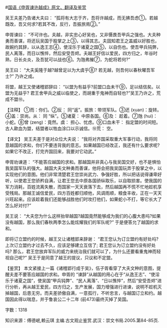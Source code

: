 #[国语《申胥谏许越成》原文、翻译及鉴赏](https://www.vrrw.net/wx/14021.html)

吴王夫差乃告诸大夫曰： “孤将有大志于齐，吾将许越成，而无拂吾虑①。若越既改，吾又何求?若其不改，反行，吾振旅焉②。”

申胥谏曰： “不可许也。夫越，非实忠心好吴也，又非慑畏吾甲兵之强也。大夫种勇而善谋，将还玩吴国于股掌之上③，以得其志。夫固知君王之盖威以好胜也，故婉约其辞，以从逸王志④，使淫乐于诸夏之国⑤，以自伤也。使吾甲兵钝弊，民人离落，而日以憔悴，然后安受吾烬。夫越王好信以爱民，四方归之，年谷时熟，日长炎炎，及吾犹可以战也⑥。为虺弗摧⑦，为蛇将若何?”

吴王曰： “大夫奚隆于越?越曾足以为大虞乎⑧? 若无越，则吾何以春秋曜吾军士?” 乃许之成。

将盟，越王又使诸稽郢辞曰： “以盟为有益乎?前盟口血未干⑨，足以结信矣。以盟为无益乎? 君王舍甲兵之威以临使之，而胡重于鬼神而自轻也?”吴王乃许之，荒成不盟⑩。

【注释】 ①而：你们。②反： 同“返”。振旅：带领军队。③还 (xuan)：旋转。④盖：崇尚。从： 同 “纵”。⑤诸夏： 中原各国。⑥及： 趁着。⑦虺 (hui)： 小蛇。⑧曾 (zeng)：竟然。虞： 担心、忧虑。⑨口血未干： 指定盟的时间短。古人歃血为盟，结盟者以牲血涂口以示诚信。⑩荒： 空。



【译文】 吴王夫差于是对众位大夫说： “我将对齐国采取重大军事行动，我将同意越国的求和，你们不要违背我的意志。如果越国已经改正，我还有什么要求呢?如果它不改正，打完齐国回来，我要对它动武。”

申胥劝谏道： “不能答应越国的求和。那越国并非真心与我吴国交好，也不是惧怕我吴国军队的强大。越国大夫文种勇而善谋，他将会把我吴国玩弄于股掌之中，以实现他们的意图。他们非常清楚君王您崇尚武力、争强好胜，所以把话说得谦卑好听，以使君王您骄矜自满，让君王您去中原各国骄纵取乐，以自取损害。使我国的军力消耗，百姓流离失散，而国家一天天衰落下去，然后越国再不慌不忙地趁机享受残局。那越王诚信爱民，四方百姓都归顺他，风调雨顺，粮食丰收，正在一天天兴旺起来。应该趁着我们还能够战胜他们时攻打他们，如果蛇小不打，等它长大了怎么好对付?”

吴王说： “大夫您为什么这样抬举越国?越国竟然能够成为我们的心腹大患吗?如果没有越国，那么我们春秋两季怎么能炫耀我们的军队呢?” 于是便答允了越国的求和。

即将订立盟约的时候，越王又让诸稽郢来辞谢： “君王您认为订立盟约有好处吗? 上次订立盟约才过去不久，应该足够建立互信了; 君王您认为订立盟约没有好处吗? 那么，君王您放弃军队的威力来统治我们就可以了，为什么还要看重鬼神而轻视自己呢?” 吴王于是同意了越王的提议，只议和不定盟。

【鉴赏】 本文紧接上一篇《诸稽郢行成于吴》，伍子胥看穿了大夫文种的意图，提醒夫差不要答应越国的求和。申胥的 “谏辞”从越国的用心在于“从逸王志”、“使淫乐于诸夏之国”，使吴国“甲兵钝弊”、“民人离落”、“日以憔悴”，然后“安受吾烬”进行分析，再从越王爱民，四方归之，生产发展，国力增强进行进谏，说明不趁机灭掉越国，后患无穷。而夫差骄傲自满，一意孤行，不听忠言，与越国订立和约。越国因此得以喘息，并于鲁哀公二十二年 (前473)最终灭掉了吴国。

字数：1318

知识来源：傅德岷,赖云琪 主编.古文观止鉴赏.武汉：崇文书局.2005.第84-85页.

